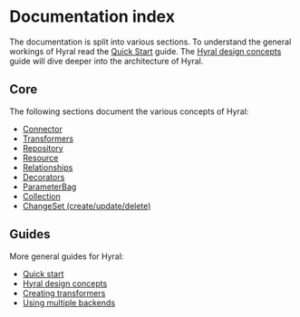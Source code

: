 # Documentation index

The documentation is split into various sections. To understand the general workings of Hyral read the [Quick Start] 
guide. The [Hyral design concepts] guide will dive deeper into the architecture of Hyral.

## Core
The following sections document the various concepts of Hyral:

* [Connector]
* [Transformers]
* [Repository]
* [Resource]
* [Relationships]
* [Decorators]
* [ParameterBag]
* [Collection]
* [ChangeSet (create/update/delete)]

## Guides
More general guides for Hyral:

* [Quick start]
* [Hyral design concepts]
* [Creating transformers]
* [Using multiple backends]


[Connector]: Core/connector.md
[Transformers]: Core/transformers.md
[Repository]: Core/repository.md
[Resource]: Core/resource.md
[Relationships]: Core/relationships.md
[Decorators]: Core/resource-decorators.md
[ParameterBag]: Core/parameterBag.md
[Collection]: Core/collection.md
[ChangeSet (create/update/delete)]: Core/changeSet.md
[Quick start]: Guides/quick-start.md
[Hyral design concepts]: Guides/hyral-design-concepts.md
[Creating transformers]: Guides/creating-transformers.md
[Using multiple backends]: Guides/multiple-backends.md
